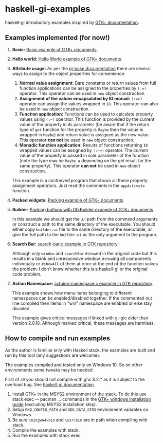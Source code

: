 # haskell-gi-examples
haskell-gi introductory examples inspired by [GTK+ documentation](https://developer.gnome.org/gtk3/stable).

## Examples implemented (for now!)
1. __Basic:__ [Basic example of GTK+ documents](https://developer.gnome.org/gtk3/stable/gtk-getting-started.html).
2. __Hello world:__ [Hello World example of GTK+ documents](https://developer.gnome.org/gtk3/stable/gtk-getting-started.html).
2. __Attribute usage:__ As per the [gi-base documentation](https://hackage.haskell.org/package/haskell-gi-base-0.21.0/docs/Data-GI-Base.html#t:AttrOp) there are several ways to assign to the object properties for convenience:
    
    1. __Normal value assignment:__ Bare constants or return values from full function applications can be assigned to the properties by `(:=)` operator. This operator can be used in `new` object construction.
    2. __Assignment of the values encapsulated by IO monad:__ `(:=>)` operator can assign the values wrapped in `IO`. This operator can also be used in `new` object construction.
    3. __Function application:__ Functions can be used to calculate property values using `(:~)` operator. This function is provided by the current value of the property in its parameter (be aware that if the return type of `get` function for the property is `Maybe` then the value is wrapped in `Maybe`) and return value is assigned as the new value. This operator **can not** be used in `new` object construction.
    4. __Monadic function application:__ Results of functions returning `IO` wrapped values can be assigned by `(:~>)` operator. The current value of the property is passed in sole parameter of the function (note the type may be `Maybe a` depending on the get result for the same property). This operator **can not** be used in `new` object construction.

    This example is a contrieved program that shows all these property assignment operators. Just read the comments in the `appActivate` function. 

3. __Packed widgets:__ [Packing example of GTK+ documents](https://developer.gnome.org/gtk3/3.12/ch01s02.html).
4. __Builder:__ [Packing buttons with GtkBuilder example of GTK+ documents](https://developer.gnome.org/gtk3/stable/ch01s03.html).

    In this example we should get the .ui path from the command arguments or construct a path to the same directory of the executable.
    You should either copy `builder.ui` file to the same directory of the executable, or give the full path to the `builder.ui` as the only argument to the program.
5. __Search Bar:__ [search-bar.c example in GTK repository](https://gitlab.gnome.org/GNOME/gtk/blob/master/examples/search-bar.c)

    Although only `window` and `searchBar` `#show`ed in the original code but this results in a blank and unresponsive window. `#show`ing all components individually or `#showAll` of them at once at the end of the function solves the problem. I don't know whether this is a haskell-gi or the original code problem.
6. __Action Namespace:__ [actuion-namespace.c example in GTK repository](https://gitlab.gnome.org/GNOME/gtk/blob/master/examples/action-namespace.c)

    This example shows how menu items belonging to different namespaces can be enabled/disabled together. If the commented out line compiled then items in "win" namespace are enabled or else stay disabled.

    This example gives critical messages if linked with gi-gio older than version 2.0.18. Although marked critical, these messages are harmless.

## How to compile and run examples
As the author is familiar only with Haskell stack, the examples are built and run by this tool (any suggestions are welcome).

The examples compiled and tested only on Windows 10. So on other environments some tweaks may be needed.

First of all you should not compile with ghc 8.2.* as it is subject to the overload bug. See [haskell-gi documentation](https://github.com/haskell-gi/haskell-gi).

1. Install GTK+ in the MSYS2 environment of the stack. To do this use stack exec -- pacman ... commands in the [GTK+ windows installation guide](https://www.gtk.org/download/windows.php) (excluding MSYS2 installation step).
2. Setup `PKG_CONFIG_PATH` and `XDG_DATA_DIRS` environment variables on Windows.
3. Be sure `\mingw64\bin` and `\usr\bin` are in path when compiling with stack.  
3. Compile the examples with stack.
4. Run the examples with stack exec
 
